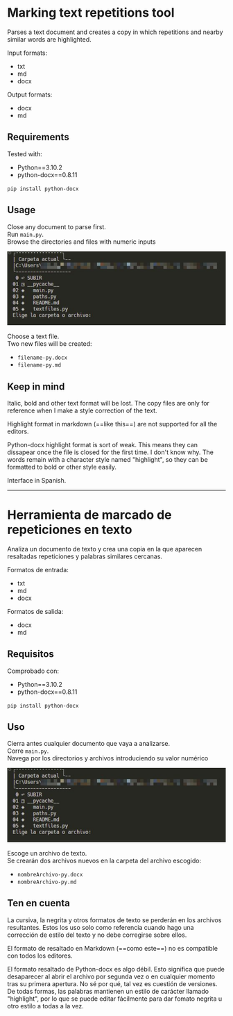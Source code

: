 # Marking text repetitions tool

Parses a text document and creates a copy in which repetitions and nearby similar words are highlighted.

Input formats:  
- txt
- md
- docx

Output formats:  
- docx
- md


## Requirements
Tested with:
- Python==3.10.2
- python-docx==0.8.11

`pip install python-docx`

## Usage
Close any document to parse first.  
Run `main.py`.  
Browse the directories and files with numeric inputs  

![browsing](samples/browsing.jpg)

Choose a text file.  
Two new files will be created:  
- `filename-py.docx`
- `filename-py.md`

## Keep in mind
Italic, bold and other text format will be lost. The copy files are only for reference when I make a style correction of the text.

Highlight format in markdown (==like this==) are not supported for all the editors.

Python-docx highlight format is sort of weak. This means they can dissapear once the file is closed for the first time. I don't know why. The words remain with a character style named "highlight", so they can be formatted to bold or other style easily.

Interface in Spanish.

---

# Herramienta de marcado de repeticiones en texto 

Analiza un documento de texto y crea una copia en la que aparecen resaltadas repeticiones y palabras similares cercanas.  

Formatos de entrada:  
- txt
- md
- docx

Formatos de salida:  
- docx
- md


## Requisitos
Comprobado con:
- Python==3.10.2
- python-docx==0.8.11

`pip install python-docx`

## Uso
Cierra antes cualquier documento que vaya a analizarse.  
Corre `main.py`.  
Navega por los directorios y archivos introduciendo su valor numérico  

![browsing](samples/browsing.jpg)

Escoge un archivo de texto.  
Se crearán dos archivos nuevos en la carpeta del archivo escogido:
- `nombreArchivo-py.docx`
- `nombreArchivo-py.md`

## Ten en cuenta
La cursiva, la negrita y otros formatos de texto se perderán en los archivos resultantes. Estos los uso solo como referencia cuando hago una corrección de estilo del texto y no debe corregirse sobre ellos.

El formato de resaltado en Markdown (==como este==) no es compatible con todos los editores.

El formato resaltado de Python-docx es algo débil. Esto significa que puede desaparecer al abrir el archivo por segunda vez o en cualquier momento tras su primera apertura. No sé por qué, tal vez es cuestión de versiones. De todas formas, las palabras mantienen un estilo de carácter llamado "highlight", por lo que se puede editar fácilmente para dar fomato negrita u otro estilo a todas a la vez.